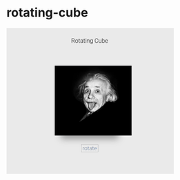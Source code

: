 # rotating-cube
![alt text](https://github.com/yuchiu/rotating-cube/blob/master/599cb85790b9a866470040.gif) 
